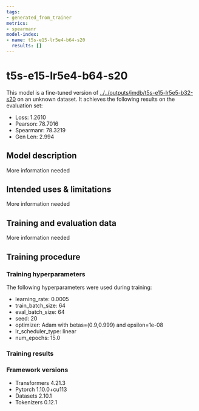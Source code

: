 ```yaml
---
tags:
- generated_from_trainer
metrics:
- spearmanr
model-index:
- name: t5s-e15-lr5e4-b64-s20
  results: []
---
```


<!-- This model card has been generated automatically according to the information the Trainer had access to. You
should probably proofread and complete it, then remove this comment. -->

# t5s-e15-lr5e4-b64-s20

This model is a fine-tuned version of [../../outputs/imdb/t5s-e15-lr5e5-b32-s20](https://huggingface.co/../../outputs/imdb/t5s-e15-lr5e5-b32-s20) on an unknown dataset.
It achieves the following results on the evaluation set:
- Loss: 1.2610
- Pearson: 78.7016
- Spearmanr: 78.3219
- Gen Len: 2.994

## Model description

More information needed

## Intended uses & limitations

More information needed

## Training and evaluation data

More information needed

## Training procedure

### Training hyperparameters

The following hyperparameters were used during training:
- learning_rate: 0.0005
- train_batch_size: 64
- eval_batch_size: 64
- seed: 20
- optimizer: Adam with betas=(0.9,0.999) and epsilon=1e-08
- lr_scheduler_type: linear
- num_epochs: 15.0

### Training results



### Framework versions

- Transformers 4.21.3
- Pytorch 1.10.0+cu113
- Datasets 2.10.1
- Tokenizers 0.12.1
